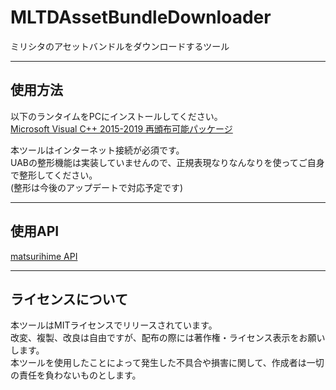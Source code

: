 # MLTDAssetBundleDownloader
ミリシタのアセットバンドルをダウンロードするツール

---

## 使用方法

以下のランタイムをPCにインストールしてください。  
[Microsoft Visual C++ 2015-2019 再頒布可能パッケージ](https://aka.ms/vs/16/release/vc_redist.x64.exe)  

本ツールはインターネット接続が必須です。  
UABの整形機能は実装していませんので、正規表現なりなんなりを使ってご自身で整形してください。  
(整形は今後のアップデートで対応予定です)  

---

## 使用API

[matsurihime API](https://api.matsurihi.me)  

---

## ライセンスについて

本ツールはMITライセンスでリリースされています。  
改変、複製、改良は自由ですが、配布の際には著作権・ライセンス表示をお願いします。  
本ツールを使用したことによって発生した不具合や損害に関して、作成者は一切の責任を負わないものとします。  

